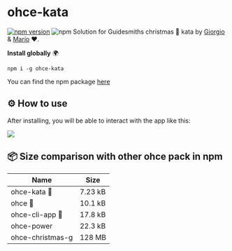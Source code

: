 # ohce-kata
[![npm version](https://badge.fury.io/js/ohce-kata.svg)](https://badge.fury.io/js/ohce-kata) ![npm](https://img.shields.io/npm/dw/ohce-kata)
Solution for Guidesmiths christmas 🎄 kata by [Giorgio](https://github.com/Girgetto) &amp; [Mario](https://github.com/MarioQuiroga32) ❤️.

**Install globally** 🌍
```
npm i -g ohce-kata
```

You can find the npm package [here](https://www.npmjs.com/package/ohce-kata)

## ⚙️ How to use 

After installing, you will be able to interact with the app like this:

![](https://media.giphy.com/media/RLKlVIk33cCF2IUoFI/giphy.gif)

## 📦 Size comparison with other ohce pack in npm

| Name        | Size           |
| ------------- |-------------|
| ohce-kata 🥇| 7.23 kB      |
| ohce     🥈| 10.1 kB |
| ohce-cli-app 🥉| 17.8 kB     |
| ohce-power | 22.3 kB     |
| ohce-christmas-g | 128 MB    |
